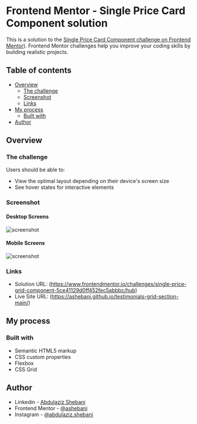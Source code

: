 # Frontend Mentor - Single Price Card Component solution

This is a solution to the [Single Price Card Component challenge on Frontend Mentor](https://www.frontendmentor.io/challenges/single-price-grid-component-5ce41129d0ff452fec5abbbc/hub)). Frontend Mentor challenges help you improve your coding skills by building realistic projects.

## Table of contents

- [Overview](#overview)
  - [The challenge](#the-challenge)
  - [Screenshot](#screenshot)
  - [Links](#links)
- [My process](#my-process)
  - [Built with](#built-with)
- [Author](#author)

## Overview

### The challenge

Users should be able to:

- View the optimal layout depending on their device's screen size
- See hover states for interactive elements

### Screenshot

#### Desktop Screens

![screenshot](./screenshot_desktop.png)

#### Mobile Screens

![screenshot](./screenshot_mobile.png)

### Links

- Solution URL: (https://www.frontendmentor.io/challenges/single-price-grid-component-5ce41129d0ff452fec5abbbc/hub)
- Live Site URL: (https://ashebani.github.io/testimonials-grid-section-main/)

## My process

### Built with

- Semantic HTML5 markup
- CSS custom properties
- Flexbox
- CSS Grid

## Author

- Linkedin - [Abdulaziz Shebani](https://www.linkedin.com/in/abdulazizshebani/)
- Frontend Mentor - [@ashebani](https://www.frontendmentor.io/profile/ashebani)
- Instagram - [@abdulaziz.shebani](https://www.instagram.com/abdulaziz.shebani/)

